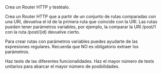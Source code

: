 Crea un Router HTTP y testéalo. 

Crea un Router HTTP que a partir de un conjunto de rutas comparadas con una URI, devuelva el id de la primera ruta que coincide con la URI.
Las rutas pueden tener parámetros variables, por ejemplo, la comparar la URI /post/1 con la ruta /post/{id} devuelve cierto.

Para crear rutas con parámetros variables puedes ayudarte de las expresiones regulares.
Recuerda que NO es obligatorio extraer los parámetros.

Haz tests de las diferentes funcionalidades. Haz el mayor número de tests unitarios para abarcar el mayor número de posibilidades.
